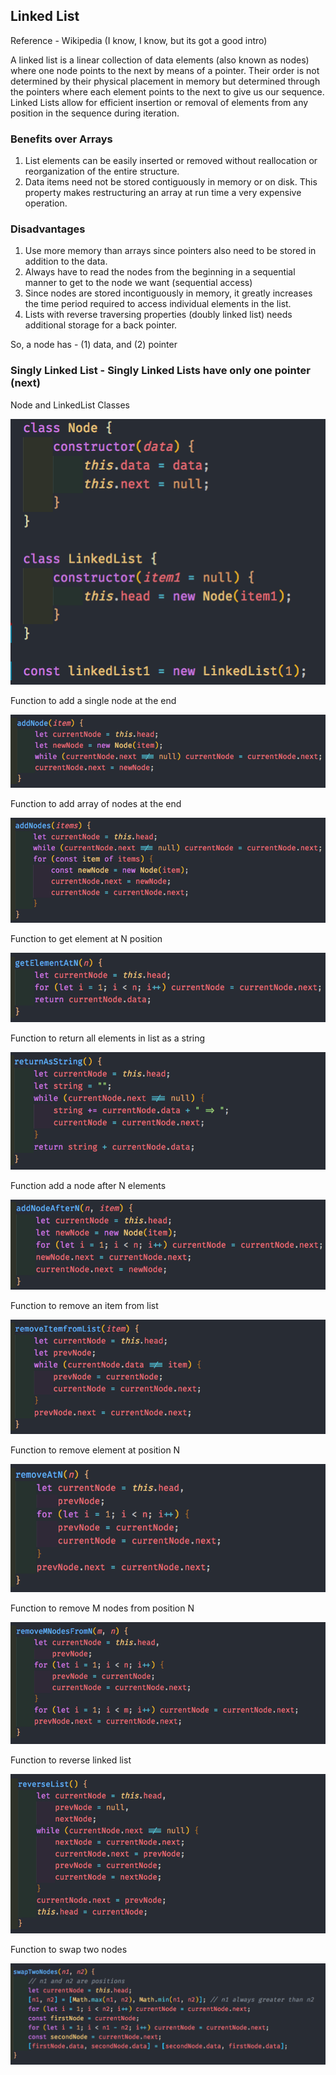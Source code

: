 ## Linked List

Reference - Wikipedia (I know, I know, but its got a good intro)

A linked list is a linear collection of data elements (also known as nodes) where one node points to the next by means of a pointer. Their order is not determined by their physical placement in memory but determined through the pointers where each element points to the next to give us our sequence.
Linked Lists allow for efficient insertion or removal of elements from any position in the sequence during iteration.

### Benefits over Arrays

1. List elements can be easily inserted or removed without reallocation or reorganization of the entire structure.
2. Data items need not be stored contiguously in memory or on disk. This property makes restructuring an array at run time a very expensive operation.

### Disadvantages

1. Use more memory than arrays since pointers also need to be stored in addition to the data.
2. Always have to read the nodes from the beginning in a sequential manner to get to the node we want (sequential access)
3. Since nodes are stored incontiguously in memory, it greatly increases the time period required to access individual elements in the list.
4. Lists with reverse traversing properties (doubly linked list) needs additional storage for a back pointer.

So, a node has - (1) data, and (2) pointer

### Singly Linked List - Singly Linked Lists have only one pointer (next)

Node and LinkedList Classes

![Node and LinkedList Classes](./snippets/snip-001.png)

Function to add a single node at the end

![Function to add node](./snippets/snip-002.png)

Function to add array of nodes at the end

![Function to add array of nodes at the end](./snippets/snip-003.png)

Function to get element at N position

![Function to get element at N position](./snippets/snip-004.png)

Function to return all elements in list as a string

![Function to return all elements in list as a string](./snippets/snip-005.png)

Function add a node after N elements

![Function add a node after N elements](./snippets/snip-006.png)

Function to remove an item from list

![Function to remove an item from list](./snippets/snip-007.png)

Function to remove element at position N

![Function to remove element at position N](./snippets/snip-008.png)

Function to remove M nodes from position N

![Function to remove M nodes from position N](./snippets/snip-009.png)

Function to reverse linked list

![Function to reverse linked list](./snippets/snip-010.png)

Function to swap two nodes

![Function to swap two nodes](./snippets/snip-011.png)
